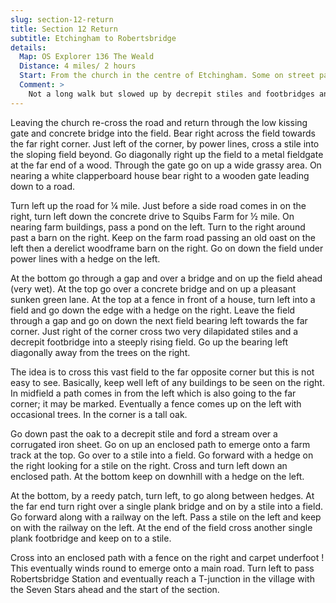 ```yaml
---
slug: section-12-return
title: Section 12 Return
subtitle: Etchingham to Robertsbridge
details:
  Map: OS Explorer 136 The Weald
  Distance: 4 miles/ 2 hours
  Start: From the church in the centre of Etchingham. Some on street parking.
  Comment: >
    Not a long walk but slowed up by decrepit stiles and footbridges and possible very wet sections. Follow the instructions carefully.
---
```

Leaving the church re-cross the road and return through the low kissing gate and concrete bridge into the field. Bear right across the field towards the far right corner. Just left of the corner, by power lines, cross a stile into the sloping field beyond. Go diagonally right up the field to a metal fieldgate at the far end of a wood. Through the gate go on up a wide grassy area. On nearing a white clapperboard house bear right to a wooden gate leading down to a road.

Turn left up the road for ¼ mile. Just before a side road comes in on the right, turn left down the concrete drive to Squibs Farm for ½ mile. On nearing farm buildings, pass a pond on the left. Turn to the right around past a barn on the right. Keep on the farm road passing an old oast on the left then a derelict woodframe barn on the right. Go on down the field under power lines with a hedge on the left.

At the bottom go through a gap and over a bridge and on up the field ahead (very wet). At the top go over a concrete bridge and on up a pleasant sunken green lane. At the top at a fence in front of a house, turn left into a field and go down the edge with a hedge on the right. Leave the field through a gap and go on down the next field bearing left towards the far corner. Just right of the corner cross two very dilapidated stiles and a decrepit footbridge into a steeply rising field. Go up the bearing left diagonally away from the trees on the right.

The idea is to cross this vast field to the far opposite corner but this is not easy to see. Basically, keep well left of any buildings to be seen on the right. In midfield a path comes in from the left which is also going to the far corner; it may be marked. Eventually a fence comes up on the left with occasional trees. In the corner is a tall oak.

Go down past the oak to a decrepit stile and ford a stream over a corrugated iron sheet. Go on up an enclosed path to emerge onto a farm track at the top. Go over to a stile into a field. Go forward with a hedge on the right looking for a stile on the right. Cross and turn left down an enclosed path. At the bottom keep on downhill with a hedge on the left.

At the bottom, by a reedy patch, turn left, to go along between hedges. At the far end turn right over a single plank bridge and on by a stile into a field. Go forward along with a railway on the left. Pass a stile on the left and keep on with the railway on the left. At the end of the field cross another single plank footbridge and keep on to a stile.

Cross into an enclosed path with a fence on the right and carpet underfoot ! This eventually winds round to emerge onto a main road. Turn left to pass Robertsbridge Station and eventually reach a T-junction in the village with the Seven Stars ahead and the start of the section.

